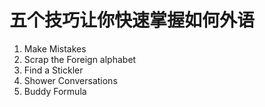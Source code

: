 # 五个技巧让你快速掌握如何外语

1. Make Mistakes
1. Scrap the Foreign alphabet
1. Find a Stickler
1. Shower Conversations
1. Buddy Formula

